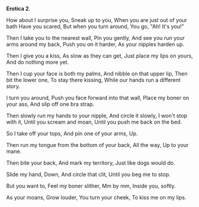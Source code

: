 **Erotica 2**.

How about I surprise you, 
Sneak up to you, 
When you are just out of your bath
Have you scared, 
But when you turn around, 
You go, "Ah! It's you!"

Then I take you to the nearest wall, 
Pin you gently, 
And see you run your arms around my back, 
Push you on it harder, 
As your nipples harden up. 

Then I give you a kiss, 
As slow as they can get, 
Just place my lips on yours, 
And do nothing more yet. 

Then I cup your face is both my palms, 
And nibble on that upper lip, 
Then bit the lower one, 
To stay there kissing, 
While our hands run a different story. 

I turn you around, 
Push you face forward into that wall, 
Place my boner on your ass, 
And slip off one bra strap. 

Then slowly run my hands to your nipple, 
And circle it slowly, 
I won't stop with it, 
Until you scream and moan, 
Until you push me back on the bed. 

So I take off your tops, 
And pin one of your arms, 
Up.

Then run my tongue from the bottom of your back, 
All the way, 
Up to your mane. 

Then bite your back, 
And mark my territory, 
Just like dogs would do. 

Slide my hand, 
Down, 
And circle that clit, 
Until you beg me to stop. 

But you want to, 
Feel my boner slither, 
Mm by mm, 
Inside you, softly. 

As your moans, 
Grow louder, 
You turn your cheek, 
To kiss me on my lips.
